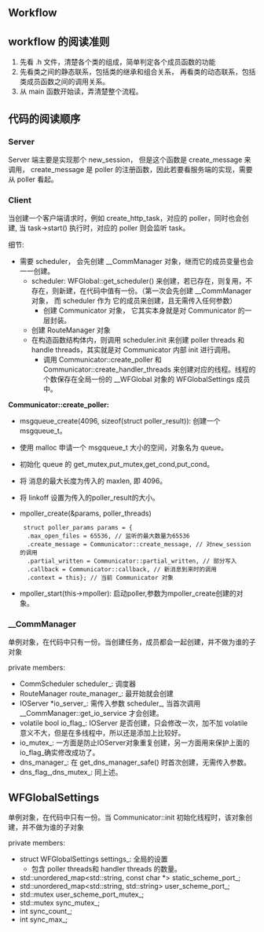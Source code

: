 ## Workflow

## workflow 的阅读准则

1. 先看 .h 文件，清楚各个类的组成，简单判定各个成员函数的功能
2. 先看类之间的静态联系，包括类的继承和组合关系， 再看类的动态联系，包括类成员函数之间的调用关系。
3. 从 main 函数开始读，弄清楚整个流程。

## 代码的阅读顺序

### Server

Server 端主要是实现那个 new_session， 但是这个函数是 create_message 来调用， create_message 是 poller 的注册函数，因此若要看服务端的实现，需要从 poller 看起。


### Client

当创建一个客户端请求时，例如 create_http_task，对应的 poller，同时也会创建, 当 task->start() 执行时，对应的 poller 则会监听 task。

细节:
* 需要 scheduler， 会先创建 __CommManager 对象，继而它的成员变量也会一一创建。
    * scheduler: WFGlobal::get_scheduler() 来创建，若已存在，则复用，不存在，则新建，在代码中值有一份。（第一次会先创建 __CommManager 对象， 而 scheduler 作为 它的成员来创建，且无需传入任何参数）
        * 创建 Communicator 对象， 它其实本身就是对 Communicator 的一层封装。
    * 创建 RouteManager 对象
    * 在构造函数结构体内，则调用 scheduler.init 来创建 poller threads 和 handle threads，其实就是对 Communicator 内部 init 进行调用。
        * 调用 Communicator::create_poller 和 Communicator::create_handler_threads 来创建对应的线程。线程的个数保存在全局一份的 __WFGlobal 对象的 WFGlobalSettings 成员中。
        


**Communicator::create_poller:**
* msgqueue_create(4096, sizeof(struct poller_result)): 创建一个msgqueue_t。
 * 使用 malloc 申请一个 msgqueue_t 大小的空间，对象名为 queue。
 * 初始化 queue 的 get_mutex,put_mutex,get_cond,put_cond。
 * 将 消息的最大长度为传入的 maxlen, 即 4096。
 * 将 linkoff 设置为传入的poller_result的大小。

* mpoller_create(&params, poller_threads)
    ```
     struct poller_params params = {
      .max_open_files = 65536, // 监听的最大数量为65536
      .create_message = Communicator::create_message, // 对new_session的调用
      .partial_written = Communicator::partial_written, // 部分写入
      .callback = Communicator::callback, // 新消息到来时的调用
      .context = this}; // 当前 Communicator 对象
    ```
* mpoller_start(this->mpoller): 启动poller,参数为mpoller_create创建的对象。
### __CommManager

单例对象，在代码中只有一份。当创建任务，成员都会一起创建，并不做为谁的子对象

private members:
* CommScheduler scheduler_: 调度器
* RouteManager route_manager_: 最开始就会创建
* IOServer *io_server_: 需传入参数 scheduler_, 当首次调用 __CommManager::get_io_service 才会创建。
* volatile bool io_flag_: IOServer 是否创建，只会修改一次，加不加 volatile 意义不大，但是在多线程中，所以还是添加上比较好。
* io_mutex_: 一方面是防止IOServer对象重复创建，另一方面用来保护上面的io_flag_确实修改成功了。
* dns_manager_: 在 get_dns_manager_safe() 时首次创建，无需传入参数。
* dns_flag_,dns_mutex_: 同上述。

## WFGlobalSettings 

单例对象，在代码中只有一份。当 Communicator::init 初始化线程时，该对象创建，并不做为谁的子对象

private members:
* struct WFGlobalSettings settings_: 全局的设置
    * 包含 poller threads和 handler threads 的数量。
* std::unordered_map<std::string, const char *> static_scheme_port_;
* std::unordered_map<std::string, std::string> user_scheme_port_;
* std::mutex user_scheme_port_mutex_;
* std::mutex sync_mutex_;
* int sync_count_;
* int sync_max_;